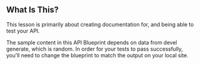 ## What Is This?

This lesson is primarily about creating documentation for, and being able to test your API.

The sample content in this API Blueprint depends on data from devel generate, which is random. In order for your tests to pass successfully, you'll need to change the blueprint to match the output on your local site.

